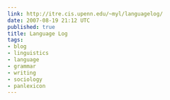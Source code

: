 ```yaml
---
link: http://itre.cis.upenn.edu/~myl/languagelog/
date: 2007-08-19 21:12 UTC
published: true
title: Language Log
tags:
- blog
- linguistics
- language
- grammar
- writing
- sociology
- panlexicon
---
```




